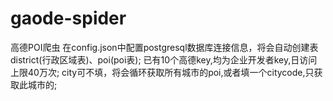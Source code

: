 # gaode-spider
高德POI爬虫
在config.json中配置postgresql数据库连接信息，将会自动创建表district(行政区域表)、poi(poi表);
已有10个高德key,均为企业开发者key,日访问上限40万次;
city可不填，将会循环获取所有城市的poi,或者填一个citycode,只获取此城市的;